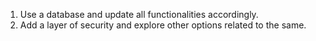 1. Use a database and update all functionalities accordingly.
2. Add a layer of security and explore other options related to the same.
